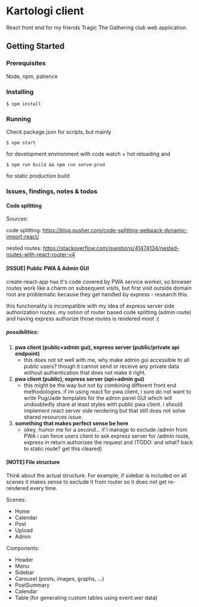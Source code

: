 # Kartologi client

React front end for my friends Tragic The Gathering club web application.

## Getting Started

### Prerequisites

Node, npm, patience

### Installing
```
$ npm install
```

### Running

Check package.json for scripts, but mainly
``` 
$ npm start 
```
for development environment with code watch + hot reloading and
```
$ npm run build && npm run serve-prod 
```
for static production build

### Issues, findings, notes & todos

#### Code splitting

Sources:

code splitting: https://blog.pusher.com/code-splitting-webpack-dynamic-import-react/

nested routes: https://stackoverflow.com/questions/41474134/nested-routes-with-react-router-v4
 
#### [ISSUE] Public PWA & Admin GUI

create-react-app has it's code covered by PWA service worker, so browser routes work like a charm on subsequent visits, but first visit outside domain root are problematic because they get handled by express - research this. 

this functionality is incompatible with my idea of express server side authorization routes. my notion of router based code splitting (admin route) and having express authorize those routes is rendered moot :( 

##### possibilities:

1. **pwa client (public+admin gui), express server (public/private api endpoint)**
    * this does not sit well with me, why make admin gui accessible to all public users? though it cannot send or receive any private data without authentication that does not make it right.
2. **pwa client (public), express server (api+admin gui)**
    * this might be the way but not by combining different front end methodologies. if im using react for pwa client, i sure do not want to write Pug/Jade templates for the admin panel GUI which will undoubtedly share at least styles with public pwa client. i should implement react server side rendering but that still does not solve shared resources issue.
3. **something that makes perfect sense be here**
    * okey, humor me for a second... if I manage to exclude /admin from PWA i can force users client to ask express server for /admin route, express in return authorizes the request and (TODO: and what? back to static route? get this cleared)
 


#### [NOTE] File structure

Think about the actual structure. For example; if sidebar is included on all 
scenes it makes sense to exclude it from router so it does not get re-rendered
every time.

Scenes:
* Home
* Calendar
* Post
* Upload
* Admin
    
Components:
* Header
* Menu
* Sidebar
* Carousel (posts, images, graphs, ...)
* PostSummary
* Calendar
* Table (for generating custom tables using event.wer data)